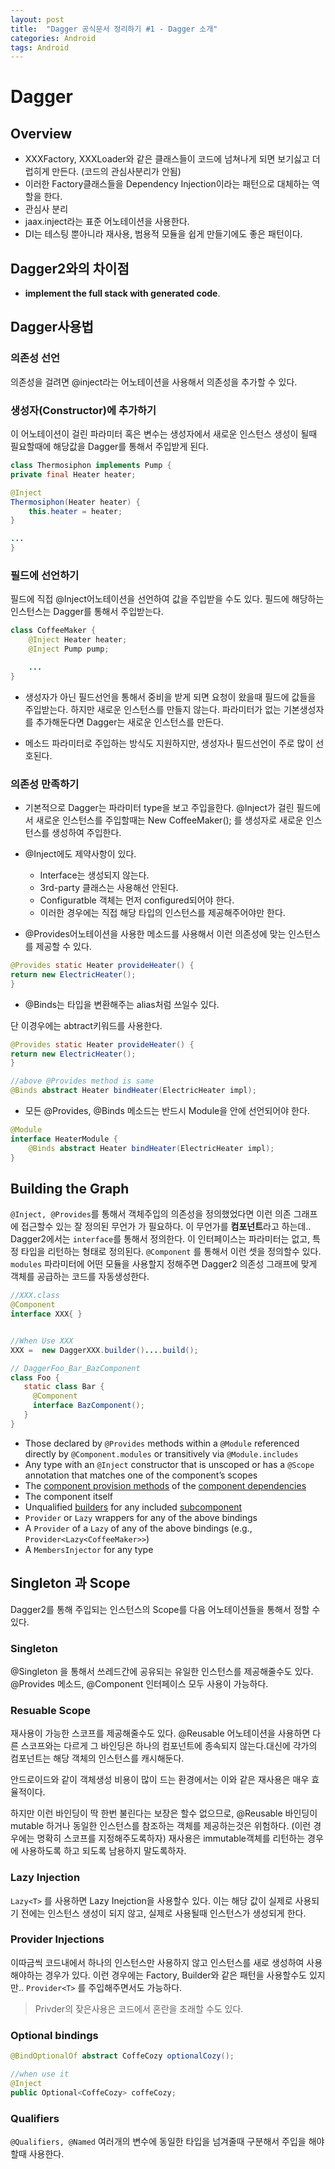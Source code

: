```yaml
---
layout: post
title:  "Dagger 공식문서 정리하기 #1 - Dagger 소개"
categories: Android
tags: Android
---
```


# Dagger

## Overview

- XXXFactory, XXXLoader와 같은 클래스들이 코드에 넘쳐나게 되면 보기싫고 더럽히게 만든다. (코드의 관심사분리가 안됨)
- 이러한 Factory클래스들을 Dependency Injection이라는 패턴으로 대체하는 역할을 한다.
- 관심사 분리
- jaax.inject라는 표준 어노테이션을 사용한다.
- DI는 테스팅 뿐아니라 재사용, 범용적 모듈을 쉽게 만들기에도 좋은 패턴이다.

## Dagger2와의 차이점

- **implement the full stack with generated code**.


## Dagger사용법

### 의존성 선언
의존성을 걸려면 @inject라는 어노테이션을 사용해서 의존성을 추가할 수 있다.

### 생성자(Constructor)에 추가하기

이 어노테이션이 걸린 파라미터 혹은 변수는 생성자에서 새로운 인스턴스 생성이 될때 필요할때에 해당값을 Dagger를 통해서 주입받게 된다.

```java
class Thermosiphon implements Pump {
private final Heater heater;

@Inject
Thermosiphon(Heater heater) {
    this.heater = heater;
}

...
}
```
### 필드에 선언하기

필드에 직접 @Inject어노테이션을 선언하여 값을 주입받을 수도 있다. 필드에 해당하는 인스턴스는 Dagger를 통해서 주입받는다.

```java
class CoffeeMaker {
    @Inject Heater heater;
    @Inject Pump pump;

    ...
}
```

- 생성자가 아닌 필드선언을 통해서 중비을 받게 되면 요청이 왔을때 필드에 값들을 주입받는다. 하지만 새로운 인스턴스를 만들지 않는다.  파라미터가 없는 기본생성자를 추가해둔다면 Dagger는 새로운 인스턴스를 만든다.

- 메소드 파라미터로 주입하는 방식도 지원하지만, 생성자나 필드선언이 주로 많이 선호된다.

### 의존성 만족하기

- 기본적으로 Dagger는 파라미터 type을 보고 주입을한다. @Inject가 걸린 필드에서 새로운 인스턴스를 주입할때는 New CoffeeMaker(); 를 생성자로 새로운 인스턴스를 생성하여 주입한다.

- @Inject에도 제약사항이 있다.
    - Interface는 생성되지 않는다.
    - 3rd-party 클래스는 사용해선 안된다.
    - Configuratble 객체는 먼저 configured되어야 한다.
    - 이러한 경우에는 직접 해당 타입의 인스턴스를 제공해주어야만 한다.

- @Provides어노테이션을 사용한 메소드를 사용해서 이런 의존성에 맞는 인스턴스를 제공할 수 있다.

```java
@Provides static Heater provideHeater() {
return new ElectricHeater();
}
```

- @Binds는 타입을 변환해주는 alias처럼 쓰일수 있다. 

단 이경우에는 abtract키워드를 사용한다.

```java
@Provides static Heater provideHeater() {
return new ElectricHeater();
}

//above @Provides method is same
@Binds abstract Heater bindHeater(ElectricHeater impl);
```

- 모든 @Provides, @Binds 메소드는 반드시 Module을 안에 선언되어야 한다.

```java
@Module
interface HeaterModule {
    @Binds abstract Heater bindHeater(ElectricHeater impl);
}
```

## Building the Graph

`@Inject, @Provides`를 통해서 객체주입의 의존성을 정의했었다면 이런 의존 그래프에 접근할수 있는 잘 정의된 무언가 가 필요하다. 이 무언가를 **컴포넌트**라고 하는데.. 
Dagger2에서는 `interface`를 통해서 정의한다. 이 인터페이스는 파라미터는 없고, 특정 타입을 리턴하는 형태로 정의된다. 
 `@Component` 를 통해서 이런 셋을 정의할수 있다. `modules` 파라미터에 어떤 모듈을 사용할지 정해주면 Dagger2 의존성 그래프에 맞게 객체를 공급하는 코드를 자동생성한다.

```java
//XXX.class
@Component 
interface XXX{ }


//When Use XXX
XXX =  new DaggerXXX.builder()....build();

// DaggerFoo_Bar_BazComponent
class Foo {
   static class Bar { 
   	 @Component
     interface BazComponent();
   }
}
```

- Those declared by `@Provides` methods within a `@Module` referenced directly by `@Component.modules` or transitively via `@Module.includes`
- Any type with an `@Inject` constructor that is unscoped or has a `@Scope` annotation that matches one of the component’s scopes
- The [component provision methods](https://dagger.dev/api/latest/dagger/Component.html#provision-methods) of the [component dependencies](https://dagger.dev/api/latest/dagger/Component.html#dependencies--)
- The component itself
- Unqualified [builders](https://dagger.dev/api/latest/dagger/Subcomponent.Builder.html) for any included [subcomponent](https://dagger.dev/api/latest/dagger/Subcomponent.html)
- `Provider` or `Lazy` wrappers for any of the above bindings
- A `Provider` of a `Lazy` of any of the above bindings (e.g., `Provider<Lazy<CoffeeMaker>>`)
- A `MembersInjector` for any type

## Singleton 과 Scope

Dagger2를 통해 주입되는 인스턴스의 Scope를 다음 어노테이션들을 통해서 정할 수 있다.

### Singleton

@Singleton 을 통해서 쓰레드간에 공유되는 유일한 인스턴스를 제공해줄수도 있다. @Provides 메소드, @Component 인터페이스 모두 사용이 가능하다. 

### Resuable Scope

 재사용이 가능한 스코프를 제공해줄수도 있다. @Reusable 어노테이션을 사용하면 다른 스코프와는 다르게 그 바인딩은 하나의 컴포넌트에 종속되지 않는다.대신에 각가의 컴포넌트는 해당 객체의 인스턴스를 캐시해둔다. 

안드로이드와 같이 객체생성 비용이 많이 드는 환경에서는 이와 같은 재사용은 매우 효율적이다.

하지만 이런 바인딩이 딱 한번 불린다는 보장은 할수 없으므로, @Reusable 바인딩이 mutable 하거나 동일한 인스턴스를 참조하는 객체를 제공하는것은 위험하다. (이런 경우에는 명확히 스코프를 지정해주도록하자) 재사용은 immutable객체를 리턴하는 경우에 사용하도록 하고 되도록 남용하지 말도록하자.

### Lazy Injection

`Lazy<T>` 를 사용하면 Lazy Inejction을 사용할수 있다. 이는 해당 값이 실제로 사용되기 전에는 인스턴스 생성이 되지 않고, 실제로 사용될때 인스턴스가 생성되게 한다.

### Provider Injections

이따금씩 코드내에서 하나의 인스턴스만 사용하지 않고 인스턴스를 새로 생성하여 사용해야하는 경우가 있다. 이런 경우에는 Factory, Builder와 같은 패턴을 사용할수도 있지만.. `Provider<T>` 를 주입해주면서도 가능하다.

> Privder<T>의 잦은사용은 코드에서 혼란을 초래할 수도 있다. 

### Optional bindings

```java
@BindOptionalOf abstract CoffeCozy optionalCozy();

//when use it
@Inject
public Optional<CoffeCozy> coffeCozy;
```

### Qualifiers

`@Qualifiers, @Named` 여러개의 변수에 동일한 타입을 넘겨줄때 구분해서 주입을 해야할때 사용한다.

